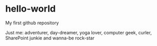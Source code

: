 # hello-world
My first github repository

Just me: adventurer, day-dreamer, yoga lover, computer geek, curler, SharePoint junkie and wanna-be rock-star
